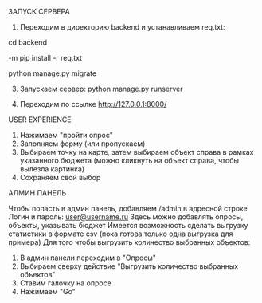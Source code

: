 ЗАПУСК СЕРВЕРА
1) Переходим в директорию backend и устанавливаем req.txt:

cd backend

-m pip install -r req.txt

python manage.py migrate

3) Запускаем сервер:
python manage.py runserver

4) Переходим по ссылке http://127.0.0.1:8000/


USER EXPERIENCE
1) Нажимаем "пройти опрос"
2) Заполняем форму (или пропускаем)
3) Выбираем точку на карте, затем выбираем объект справа в рамках указанного бюджета (можно кликнуть на объект справа, чтобы вылезла картинка)
4) Сохраняем свой выбор


АЛМИН ПАНЕЛЬ

Чтобы попасть в админ панель, добавляем /admin в адресной строке
Логин и пароль: user@username.ru
Здесь можно добавлять опросы, объекты, указывать бюджет
Имеется возможность сделать выгрузку статистики в формате csv (пока готова только одна выгрузка для примера)
Для того чтобы выгрузить количество выбранных объектов:
1) В админ панели переходим в "Опросы"
2) Выбираем сверху действие "Выгрузить количество выбранных объектов"
3) Ставим галочку на опросе
4) Нажимаем "Go"
